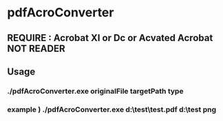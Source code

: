 # pdfAcroConverter

## REQUIRE : Acrobat XI or Dc or Acvated Acrobat NOT READER

## Usage

### ./pdfAcroConverter.exe originalFile targetPath type

### example ) ./pdfAcroConverter.exe d:\test\test.pdf d:\test png

